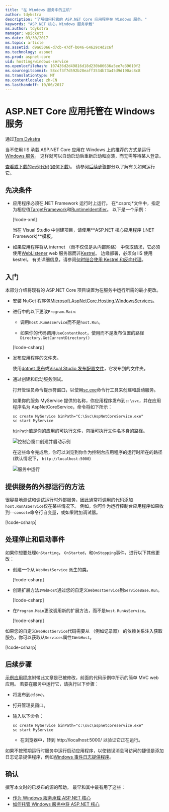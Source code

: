 ```yaml
---
title: "在 Windows 服务中的主机"
author: tdykstra
description: "了解如何托管的 ASP.NET Core 应用程序在 Windows 服务。"
keywords: "ASP.NET 核心，Windows 服务承载"
ms.author: tdykstra
manager: wpickett
ms.date: 03/30/2017
ms.topic: article
ms.assetid: d9a65066-d7cb-47df-b046-64629c4d2c6f
ms.technology: aspnet
ms.prod: aspnet-core
uid: hosting/windows-service
ms.openlocfilehash: 107436d2d49816d18d230b86636a5ee7e39610f2
ms.sourcegitcommit: 58ccf3f7d592b28eaff3534b73a45d9d190ac8c8
ms.translationtype: MT
ms.contentlocale: zh-CN
ms.lasthandoff: 10/06/2017
---
```

# <a name="host-an-aspnet-core-app-in-a-windows-service"></a>ASP.NET Core 应用托管在 Windows 服务

通过[Tom Dykstra](https://github.com/tdykstra)

当不使用 IIS 承载 ASP.NET Core 应用在 Windows 上的推荐的方式是运行[Windows 服务](https://docs.microsoft.com/dotnet/framework/windows-services/introduction-to-windows-service-applications)。 这样就可以自动启动后重新启动和崩溃，而无需等待某人登录。

[查看或下载的示例代码](https://github.com/aspnet/Docs/tree/master/aspnetcore/hosting/windows-service/sample)([如何下载](xref:tutorials/index#how-to-download-a-sample))。 请参阅[后续步骤](#next-steps)部分以了解有关如何运行它。

## <a name="prerequisites"></a>先决条件

* 应用程序必须在.NET Framework 运行时上运行。  在*.csproj*文件中，指定为相应值[TargetFramework](https://docs.microsoft.com/nuget/schema/target-frameworks)和[RuntimeIdentifier](https://docs.microsoft.com/dotnet/articles/core/rid-catalog)。 以下是一个示例：

  [!code-xml[](windows-service/sample/AspNetCoreService.csproj?range=3-6)]

  当在 Visual Studio 中创建项目，请使用**ASP.NET 核心应用程序 (.NET Framework)**模板。

* 如果应用程序将从 internet （而不仅仅是从内部网络） 中获取请求，它必须使用[WebListener](xref:fundamentals/servers/weblistener) web 服务器而非[Kestrel](xref:fundamentals/servers/kestrel)。  边缘部署，必须向 IIS 使用 kestrel。  有关详细信息，请参阅[何时结合使用 Kestrel 和反向代理](xref:fundamentals/servers/kestrel#when-to-use-kestrel-with-a-reverse-proxy)。

## <a name="getting-started"></a>入门

本部分介绍将现有的 ASP.NET Core 项目设置为在服务中运行所需的最小更改。

* 安装 NuGet 程序包[Microsoft.AspNetCore.Hosting.WindowsServices](https://www.nuget.org/packages/Microsoft.AspNetCore.Hosting.WindowsServices/)。

* 进行中的以下更改`Program.Main`:
  
  * 调用`host.RunAsService`而不是`host.Run`。
  
  * 如果你的代码调用`UseContentRoot`，使用而不是发布位置的路径`Directory.GetCurrentDirectory()` 
  
  [!code-csharp[](windows-service/sample/Program.cs?name=ServiceOnly&highlight=3-4,8,14)]

* 发布应用程序的文件夹。

  使用[dotnet 发布](https://docs.microsoft.com/dotnet/articles/core/tools/dotnet-publish)或[Visual Studio 发布配置文件](xref:publishing/web-publishing-vs)，它发布到的文件夹。

* 通过创建和启动服务测试。

  打开管理员命令提示符窗口，以使用[sc.exe](https://technet.microsoft.com/library/bb490995)命令行工具来创建和启动服务。  
  
  如果你的服务 MyService 提供的名称，你应用程序发布到`c:\svc`，并在应用程序名为 AspNetCoreService，命令将如下所示：

  ```console
  sc create MyService binPath="C:\Svc\AspNetCoreService.exe"
  sc start MyService
  ```
  `binPath`值是你的应用的可执行文件，包括可执行文件名本身的路径。

  ![控制台窗口创建并启动示例](windows-service/_static/create-start.png)

  在这些命令完成后，你可以浏览到你作为控制台应用程序的运行时所在的路径 (默认情况下， `http://localhost:5000`)

  ![服务中运行](windows-service/_static/running-in-service.png)


## <a name="provide-a-way-to-run-outside-of-a-service"></a>提供服务的外部运行的方法

很容易地测试和调试运行时外部服务，因此通常将调用的代码添加`host.RunAsService`仅在某些情况下。  例如，你可作为运行控制台应用程序如果收到`--console`命令行自变量，或如果附加调试器。

[!code-csharp[](windows-service/sample/Program.cs?name=ServiceOrConsole)]

## <a name="handle-stopping-and-starting-events"></a>处理停止和启动事件

如果你想要处理`OnStarting`， `OnStarted`，和`OnStopping`事件，进行以下其他更改：

* 创建一个从 `WebHostService` 派生的类。

  [!code-csharp[](windows-service/sample/CustomWebHostService.cs?name=NoLogging)]

* 创建扩展方法`IWebHost`通过您的自定义`WebHostService`到`ServiceBase.Run`。

  [!code-csharp[](windows-service/sample/WebHostServiceExtensions.cs?name=ExtensionsClass)]

* 在`Program.Main`更改调用新的扩展方法，而不是`host.RunAsService`。

  [!code-csharp[](windows-service/sample/Program.cs?name=HandleStopStart&highlight=26)]

如果您的自定义`WebHostService`代码需要从 （例如记录器） 的依赖关系注入获取服务，你可以获取从`Services`属性`IWebHost`。

[!code-csharp[](windows-service/sample/CustomWebHostService.cs?name=Logging&highlight=7)]

## <a name="next-steps"></a>后续步骤

[示例应用程序](https://github.com/aspnet/Docs/tree/master/aspnetcore/hosting/windows-service/sample)附带此文章是已被修改，前面的代码示例中所示的简单 MVC web 应用。  若要在服务中运行它，请执行以下步骤：

* 将发布到*c:\svc*。

* 打开管理员窗口。

* 输入以下命令：

  ```console
  sc create MyService binPath="c:\svc\aspnetcoreservice.exe"
  sc start MyService
  ```

  * 在浏览器中，转到 http://localhost:5000/ 以验证它正在运行。

如果不按预期运行时服务中运行启动应用程序，以使错误消息可访问的捷径是添加日志记录提供程序，例如[Windows 事件日志提供程序](xref:fundamentals/logging#eventlog)。

## <a name="acknowledgments"></a>确认

撰写本文时的已发布的源的帮助。 最早和其中最有用了这些：

* [作为 Windows 服务承载 ASP.NET 核心](https://stackoverflow.com/questions/37346383/hosting-asp-net-core-as-windows-service/37464074)
* [如何托管 Windows 服务中将 ASP.NET 核心](https://dotnetthoughts.net/how-to-host-your-aspnet-core-in-a-windows-service/)
